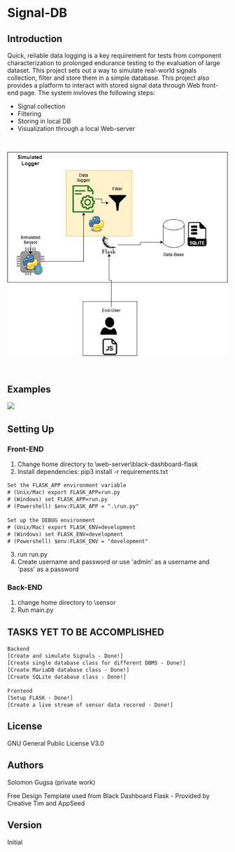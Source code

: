 # Signal-DB 

## Introduction
Quick, reliable data logging is a key requirement for tests from component characterization to prolonged endurance testing to the evaluation of large dataset. This project sets out a way to simulate real-world signals collection, filter and store them in a simple database. This project also provides a platform to interact with stored signal data through Web front-end page. The system invloves the following steps:

* Signal collection
* Filtering 
* Storing in local DB
* Visualization through a local Web-server

<br />

<p align="center">
<img widith=600  src="./pix.png">
<p>

  <br />
  
  ## Examples
  
 

<img widith=1000  src="./image2.gif">






  ## Setting Up
    
  ### Front-END
  
  1. Change home directory to \web-server\black-dashboard-flask 
  2. Install dependencies:  pip3 install -r requirements.txt
    
    Set the FLASK_APP environment variable
    # (Unix/Mac) export FLASK_APP=run.py
    # (Windows) set FLASK_APP=run.py
    # (Powershell) $env:FLASK_APP = ".\run.py"
  
    Set up the DEBUG environment
    # (Unix/Mac) export FLASK_ENV=development
    # (Windows) set FLASK_ENV=development
    # (Powershell) $env:FLASK_ENV = "development"
    
  3. run run.py
  4. Create username and password or use 'admin' as a username and 'pass' as a password
  
  
   ### Back-END
    
   1. change home directory to \sensor
   2. Run main.py
  
  ## TASKS YET TO BE ACCOMPLISHED

    Backend
    [Create and simulate Signals - Done!] 
    [Create single database class for different DBMS - Done!] 
    [Create MariaDB database class - Done!] 
    [Create SQLite database class - Done!] 

    Frontend
    [Setup FLASK - Done!] 
    [Create a live stream of sensor data recored - Done!] 
 
  
  ## License 
  GNU General Public License V3.0
    
  
  
  ## Authors
  
  Solomon Gugsa (private work)
    
  Free Design Template used from Black Dashboard Flask - Provided by Creative Tim and AppSeed
  
  ## Version
  
  Initial
  
